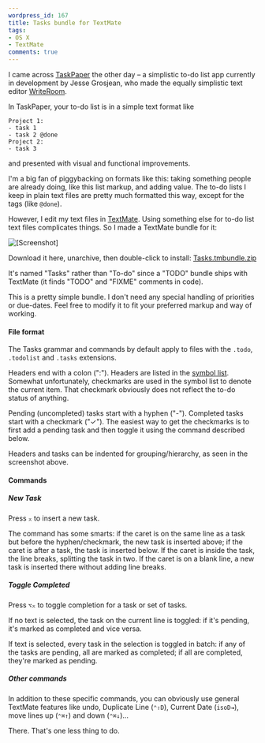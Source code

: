 ```yaml
---
wordpress_id: 167
title: Tasks bundle for TextMate
tags:
- OS X
- TextMate
comments: true
---
```

I came across <a href="http://hogbaysoftware.com/projects/taskpaper">TaskPaper</a> the other day &ndash; a simplistic to-do list app currently in development by Jesse Grosjean, who made the equally simplistic text editor <a href="http://hogbaysoftware.com/projects/writeroom">WriteRoom</a>.

In TaskPaper, your to-do list is in a simple text format like

``` text
Project 1:
- task 1
- task 2 @done
Project 2:
- task 3
```
and presented with visual and functional improvements.

I'm a big fan of piggybacking on formats like this: taking something people are already doing, like this list markup, and adding value. The to-do lists I keep in plain text files are pretty much formatted this way, except for the tags (like <code>@done</code>).

However, I edit my text files in <a href="http://macromates.com/">TextMate</a>. Using something else for to-do list text files complicates things. So I made a TextMate bundle for it:

<p class="center"><img src="https://henrik.nyh.se/uploads/textmate_tasks-bundle.png" alt="[Screenshot]" /></p>

<!--more-->

Download it here, unarchive, then double-click to install: <a href="https://henrik.nyh.se/uploads/Tasks.tmbundle.zip">Tasks.tmbundle.zip</a>

It's named "Tasks" rather than "To-do" since a "TODO" bundle ships with TextMate (it finds "TODO" and "FIXME" comments in code).

This is a pretty simple bundle. I don't need any special handling of priorities or due-dates. Feel free to modify it to fit your preferred markup and way of working.

<h4>File format</h4>

The Tasks grammar and commands by default apply to files with the <code>.todo</code>, <code>.todolist</code> and <code>.tasks</code> extensions.

Headers end with a colon (":"). Headers are listed in the <a href="http://macromates.com/textmate/manual/navigation_overview#function_pop-up">symbol list</a>. Somewhat unfortunately, checkmarks are used in the symbol list to denote the current item. That checkmark obviously does not reflect the to-do status of anything.

Pending (uncompleted) tasks start with a hyphen ("-"). Completed tasks start with a checkmark ("✓"). The easiest way to get the checkmarks is to first add a pending task and then toggle it using the command described below.

Headers and tasks can be indented for grouping/hierarchy, as seen in the screenshot above.

<h4>Commands</h4>

<h5>New Task</h5>

Press <code>&#x2305;</code> to insert a new task.

The command has some smarts: if the caret is on the same line as a task but before the hyphen/checkmark, the new task is inserted above; if the caret is after a task, the task is inserted below. If the caret is inside the task, the line breaks, splitting the task in two. If the caret is on a blank line, a new task is inserted there without adding line breaks.

<h5>Toggle Completed</h5>

Press <code>&#x2325;&#x2305;</code> to toggle completion for a task or set of tasks.

If no text is selected, the task on the current line is toggled: if it's pending, it's marked as completed and vice versa.

If text is selected, every task in the selection is toggled in batch: if any of the tasks are pending, all are marked as completed; if all are completed, they're marked as pending.

<h5>Other commands</h5>

In addition to these specific commands, you can obviously use general TextMate features like undo, Duplicate Line (<code>&#x2303;&#x21E7;D</code>), Current Date (<code>isoD&#x21E5;</code>), move lines up (<code>&#x2303;&#x2318;&#x2191;</code>) and down (<code>&#x2303;&#x2318;&#x2193;</code>)…

There. That's one less thing to do.
